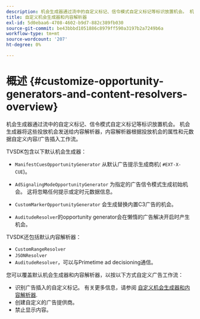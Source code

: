 ```yaml
---
description: 机会生成器通过流中的自定义标记、信令模式自定义标记等标识放置机会。 机会生成器将这些投放机会发送给内容解析器，内容解析器根据投放机会的属性和元数据自定义内容/广告插入工作流。
title: 自定义机会生成器和内容解析器
exl-id: 5d0ebaa6-4708-4602-b9d7-882c389fb030
source-git-commit: be43bbbd1051886c8979ff590a3197b2a7249b6a
workflow-type: tm+mt
source-wordcount: '207'
ht-degree: 0%

---
```


# 概述 {#customize-opportunity-generators-and-content-resolvers-overview}

机会生成器通过流中的自定义标记、信令模式自定义标记等标识放置机会。 机会生成器将这些投放机会发送给内容解析器，内容解析器根据投放机会的属性和元数据自定义内容/广告插入工作流。

TVSDK包含以下默认机会生成器：

* `ManifestCuesOpportunityGenerator` 从默认广告提示生成商机( `#EXT-X-CUE`)。

* `AdSignalingModeOpportunityGenerator` 为指定的广告信令模式生成初始机会。 这将忽略任何提示或定时元数据信息。
* `CustomMarkerOpportunityGenerator` 会生成替换内置C3广告的机会。
* `AuditudeResolver`的opportunity generator会在懒惰的广告解决开启时产生机会。

TVSDK还包括默认内容解析器：

* `CustomRangeResolver`
* `JSONResolver`
* `AuditudeResolver`，可以与Primetime ad decisioning通信。

您可以覆盖默认机会生成器和内容解析器，以按以下方式自定义广告工作流：

* 识别广告插入的自定义标记。 有关更多信息，请参阅 [自定义机会生成器和内容解析器](../../../../tvsdk-3x-android-prog/android-3x-advertising/ad-insertion/content-resolver/android-3x-content-resolver.md).
* 创建自定义的广告提供商。
* 禁止显示内容。
